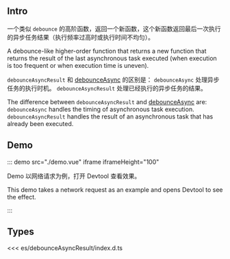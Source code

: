 ## Intro

一个类似 `debounce` 的高阶函数，返回一个新函数，这个新函数返回最后一次执行的异步任务结果（执行频率过高时或执行时间不均匀）。

A debounce-like higher-order function that returns a new function that returns the result of the last asynchronous task executed (when execution is too frequent or when execution time is uneven).

`debounceAsyncResult` 和 [debounceAsync](../debounceAsync/readme.md) 的区别是： `debounceAsync` 处理异步任务的执行时机。 `debounceAsyncResult` 处理已经执行的异步任务的结果。

The difference between `debounceAsyncResult` and [debounceAsync](../debounceAsync/readme.md) are: `debounceAsync` handles the timing of asynchronous task execution. `debounceAsyncResult` handles the result of an asynchronous task that has already been executed.

## Demo

::: demo src="./demo.vue" iframe iframeHeight="100"

Demo 以网络请求为例，打开 Devtool 查看效果。

This demo takes a network request as an example and opens Devtool to see the effect.

:::

## Types

<<< es/debounceAsyncResult/index.d.ts

